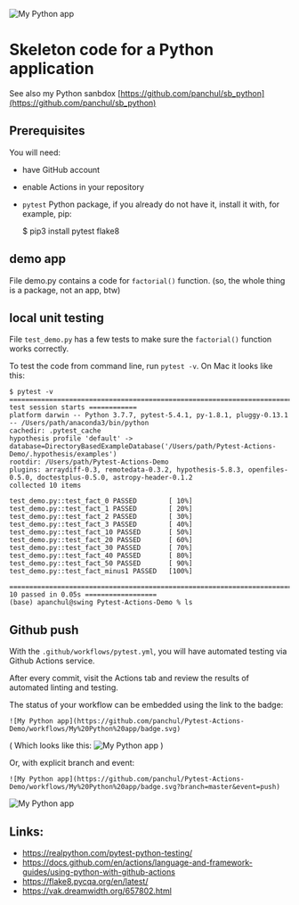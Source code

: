 ![My Python app](https://github.com/panchul/Pytest-Actions-Demo/workflows/My%20Python%20app/badge.svg)
# Skeleton code for a Python application

See also my Python sanbdox [https://github.com/panchul/sb_python](https://github.com/panchul/sb_python)

## Prerequisites

You will need:

- have GitHub account
- enable Actions in your repository
- `pytest` Python package, if you already do not have it, install it with, for example, pip:

    $ pip3 install pytest flake8

## demo app

File demo.py contains a code for `factorial()` function. (so, the whole thing is a package, not an app, btw)

## local unit testing

File `test_demo.py` has a few tests to make sure the `factorial()` function works correctly.

To test the code from command line, run `pytest -v`. On Mac it looks like this:

    $ pytest -v
    ======================================================================= test session starts ============
    platform darwin -- Python 3.7.7, pytest-5.4.1, py-1.8.1, pluggy-0.13.1 -- /Users/path/anaconda3/bin/python
    cachedir: .pytest_cache
    hypothesis profile 'default' -> database=DirectoryBasedExampleDatabase('/Users/path/Pytest-Actions-Demo/.hypothesis/examples')
    rootdir: /Users/path/Pytest-Actions-Demo
    plugins: arraydiff-0.3, remotedata-0.3.2, hypothesis-5.8.3, openfiles-0.5.0, doctestplus-0.5.0, astropy-header-0.1.2
    collected 10 items                                                                                                                                                 
    
    test_demo.py::test_fact_0 PASSED        [ 10%]
    test_demo.py::test_fact_1 PASSED        [ 20%]
    test_demo.py::test_fact_2 PASSED        [ 30%]
    test_demo.py::test_fact_3 PASSED        [ 40%]
    test_demo.py::test_fact_10 PASSED       [ 50%]
    test_demo.py::test_fact_20 PASSED       [ 60%]
    test_demo.py::test_fact_30 PASSED       [ 70%]
    test_demo.py::test_fact_40 PASSED       [ 80%]
    test_demo.py::test_fact_50 PASSED       [ 90%]
    test_demo.py::test_fact_minus1 PASSED   [100%]
    
    ======================================================================== 10 passed in 0.05s ==================
    (base) apanchul@swing Pytest-Actions-Demo % ls

## Github push

With the `.github/workflows/pytest.yml`, you will have automated testing via Github Actions service.

After every commit, visit the Actions tab and review the results of automated linting and testing.

The status of your workflow can be embedded using the link to the badge:

`![My Python app](https://github.com/panchul/Pytest-Actions-Demo/workflows/My%20Python%20app/badge.svg)`

( Which looks like this: ![My Python app](https://github.com/panchul/Pytest-Actions-Demo/workflows/My%20Python%20app/badge.svg) )

Or, with explicit branch and event:

`![My Python app](https://github.com/panchul/Pytest-Actions-Demo/workflows/My%20Python%20app/badge.svg?branch=master&event=push)`

![My Python app](https://github.com/panchul/Pytest-Actions-Demo/workflows/My%20Python%20app/badge.svg?branch=master&event=push)


## Links:

 * https://realpython.com/pytest-python-testing/
 * https://docs.github.com/en/actions/language-and-framework-guides/using-python-with-github-actions
 * https://flake8.pycqa.org/en/latest/
 * https://vak.dreamwidth.org/657802.html
